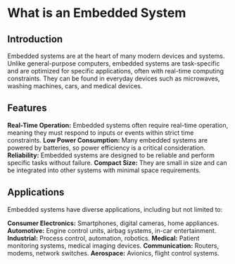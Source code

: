 # What is an Embedded System

## Introduction

Embedded systems are at the heart of many modern devices and systems. Unlike general-purpose computers, embedded systems are task-specific and are optimized for specific applications, often with real-time computing constraints. They can be found in everyday devices such as microwaves, washing machines, cars, and medical devices.

## Features

**Real-Time Operation:** Embedded systems often require real-time operation, meaning they must respond to inputs or events within strict time constraints.
**Low Power Consumption:** Many embedded systems are powered by batteries, so power efficiency is a critical consideration.
**Reliability:** Embedded systems are designed to be reliable and perform specific tasks without failure.
**Compact Size:** They are small in size and can be integrated into other systems with minimal space requirements.

## Applications

Embedded systems have diverse applications, including but not limited to:

**Consumer Electronics:** Smartphones, digital cameras, home appliances.
**Automotive:** Engine control units, airbag systems, in-car entertainment.
**Industrial:** Process control, automation, robotics.
**Medical:** Patient monitoring systems, medical imaging devices.
**Communication:** Routers, modems, network switches.
**Aerospace:** Avionics, flight control systems.
